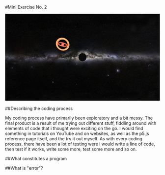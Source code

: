 #Mini Exercise No. 2

![ScreenShot](Screenshot.jpg)


##Describing the coding process

My coding process have primarily been exploratory and a bit messy. The final product is a result of me trying out different stuff, fiddling around with elements of code that i thought were exciting on the go. I would find something in tutorials on YouTube and on websites, as well as the p5.js reference page itself, and the try it out myself. As with every coding process, there have been a lot of testing were i would write a line of code, then test if it works, write some more, test some more and so on.  

##What constitutes a program

##What is "error"?
